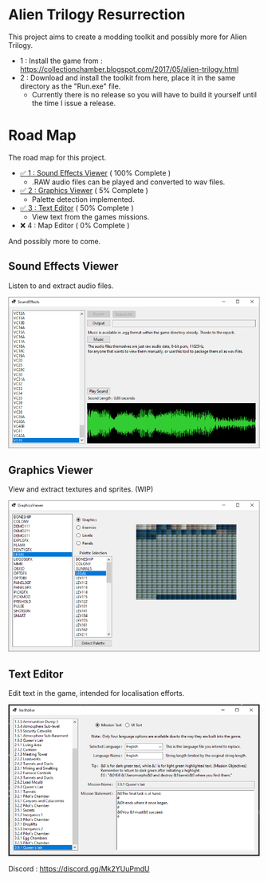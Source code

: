 # Alien Trilogy Resurrection

This project aims to create a modding toolkit and possibly more for Alien Trilogy.

- 1 : Install the game from : https://collectionchamber.blogspot.com/2017/05/alien-trilogy.html
- 2 : Download and install the toolkit from here, place it in the same directory as the "Run.exe" file.
	- Currently there is no release so you will have to build it yourself until the time I issue a release.

# Road Map

The road map for this project.

- [✅ 1 : Sound Effects Viewer](#sound-effects-viewer) ( 100% Complete )
	- .RAW audio files can be played and converted to wav files.
- [✅ 2 : Graphics Viewer](#graphics-viewer) ( 5% Complete )
	- Palette detection implemented.
- [✅ 3 : Text Editor](#text-editor) ( 50% Complete )
	- View text from the games missions.
- ❌ 4 : Map Editor ( 0% Complete )

And possibly more to come.

## Sound Effects Viewer

Listen to and extract audio files.

<div align="center">
  <img src="Images/soundeffects.png" alt="Sound Effects Viewer">
</div>

## Graphics Viewer

View and extract textures and sprites. (WIP)

<div align="center">
  <img src="Images/graphicsviewer.png" alt="Graphics Viewer">
</div>


## Text Editor

Edit text in the game, intended for localisation efforts.

<div align="center">
  <img src="Images/texteditor.png" alt="Text Editor">
</div>

Discord : https://discord.gg/Mk2YUuPmdU